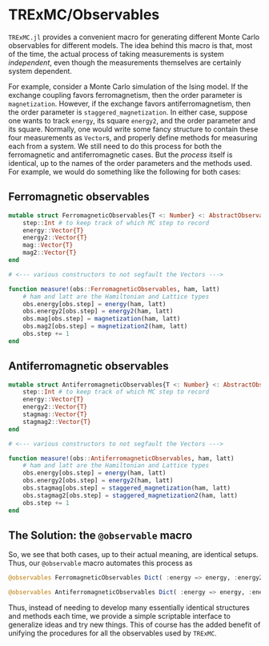 # TRExMC/Observables

`TRExMC.jl` provides a convenient macro for generating different Monte Carlo observables for different models. The idea behind this macro is that, most of the time, the actual process of taking measurements is system _independent_, even though the measurements themselves are certainly system dependent.

For example, consider a Monte Carlo simulation of the Ising model. If the exchange coupling favors ferromagnetism, then the order parameter is `magnetization`. However, if the exchange favors antiferromagnetism, then the order parameter is `staggered_magnetization`. In either case, suppose one wants to track `energy`, its square `energy2`, and the order parameter and its square. Normally, one would write some fancy structure to contain these four measurements as `Vector`s, and properly define methods for measuring each from a system. We still need to do this process for both the ferromagnetic and antiferromagnetic cases. But the _process_ itself is identical, up to the names of the order parameters and the methods used. For example, we would do something like the following for both cases:

## Ferromagnetic observables

```julia
mutable struct FerromagneticObservables{T <: Number} <: AbstractObservables
    step::Int # to keep track of which MC step to record
    energy::Vector{T}
    energy2::Vector{T}
    mag::Vector{T}
    mag2::Vector{T}
end

# <--- various constructors to not segfault the Vectors --->

function measure!(obs::FerromagneticObservables, ham, latt)
    # ham and latt are the Hamiltonian and Lattice types
    obs.energy[obs.step] = energy(ham, latt)
    obs.energy2[obs.step] = energy2(ham, latt)
    obs.mag[obs.step] = magnetization(ham, latt)
    obs.mag2[obs.step] = magnetization2(ham, latt)
    obs.step += 1
end
```

## Antiferromagnetic observables

```julia
mutable struct AntiferromagneticObservables{T <: Number} <: AbstractObservables
    step::Int # to keep track of which MC step to record
    energy::Vector{T}
    energy2::Vector{T}
    stagmag::Vector{T}
    stagmag2::Vector{T}
end

# <--- various constructors to not segfault the Vectors --->

function measure!(obs::AntiferromagneticObservables, ham, latt)
    # ham and latt are the Hamiltonian and Lattice types
    obs.energy[obs.step] = energy(ham, latt)
    obs.energy2[obs.step] = energy2(ham, latt)
    obs.stagmag[obs.step] = staggered_magnetization(ham, latt)
    obs.stagmag2[obs.step] = staggered_magnetization2(ham, latt)
    obs.step += 1
end
```

## The Solution: the `@observable` macro

So, we see that both cases, up to their actual meaning, are identical setups. Thus, our `@observable` macro automates this process as

```julia
@observables FerromagneticObservables Dict( :energy => energy, :energy2 => energy2, :mag => magnetization, :mag2 => magnetization2 )

@observables AntiferromagneticObservables Dict( :energy => energy, :energy2 => energy2, :stagmag => staggered_magnetization, :mag2 => magnetization2 )
```

Thus, instead of needing to develop many essentially identical structures and methods each time, we provide a simple scriptable interface to generalize ideas and try new things. This of course has the added benefit of unifying the procedures for all the observables used by `TRExMC`.
